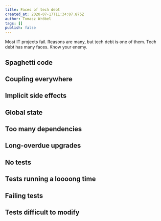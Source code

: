 ```yaml
---
title: Faces of tech debt
created_at: 2020-07-17T11:34:07.875Z
author: Tomasz Wróbel
tags: []
publish: false
---
```


Most IT projects fail. Reasons are many, but tech debt is one of them. Tech debt has many faces. Know your enemy.

## Spaghetti code

## Coupling everywhere

## Implicit side effects

## Global state

## Too many dependencies

## Long-overdue upgrades

## No tests

## Tests running a loooong time

## Failing tests

## Tests difficult to modify
